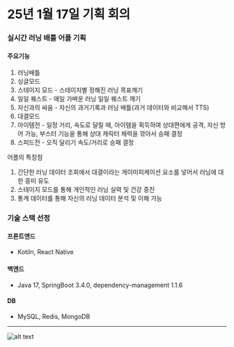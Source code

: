 # 25년 1월 17일 기획 회의

### 실시간 러닝 배틀 어플 기획

#### 주요기능

1. 러닝배틀
2. 싱글모드
3. 스테이지 모드 - 스테이지별 정해진 러닝 목표깨기
4. 일일 퀘스트 - 매일 가벼운 러닝 일일 퀘스트 깨기
5. 자신과의 싸움 - 자신의 과거기록과 러닝 배틀(과거 데이터와 비교해서 TTS)
6. 대결모드
7. 아이템전 - 일정 거리, 속도로 달릴 때, 아이템을 획득하여 상대편에게 공격, 자신 방어 가능, 부스터 기능을 통해 상대 캐릭터 체력을 깎아서 승패 결정
8. 스피드전 - 오직 달리기 속도/거리로 승패 결정

어플의 특장점

1. 간단한 러닝 데이터 조회에서 대결이라는 게이미피케이션 요소를 넣어서 러닝에 대한 흥미 유도
2. 스테이지 모드를 통해 개인적인 러닝 실력 및 건강 증진
3. 통계 데이터를 통해 자신의 러닝 데이터 분석 및 이해 가능




### 기술 스택 선정

#### 프론트엔드

- Kotiln, React Native

#### 백엔드

- Java 17, SpringBoot 3.4.0, dependency-management 1.1.6

#### DB

- MySQL, Redis, MongoDB


---


![alt text](image.png)